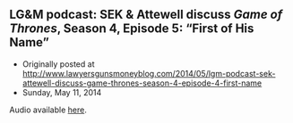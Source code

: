 ## LG&amp;M podcast: SEK &amp; Attewell discuss <em>Game of Thrones</em>, Season 4, Episode 5: “First of His Name”

 * Originally posted at http://www.lawyersgunsmoneyblog.com/2014/05/lgm-podcast-sek-attewell-discuss-game-thrones-season-4-episode-4-first-name
 * Sunday, May 11, 2014

Audio available [here](http://lawyersgunsmoneyblog.com/podcast/got0405.mp3).